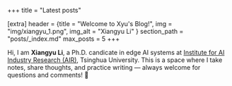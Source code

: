 +++
title = "Latest posts"

[extra]
header = {title = "Welcome to Xyu's Blog!", img = "img/xiangyu_1.png", img_alt = "Xiangyu Li" }
section_path = "posts/_index.md"
max_posts = 5
+++

Hi, I am **Xiangyu Li**, a Ph.D. candicate in edge AI systems at [Institute for AI Industry Research (AIR)](https://air.tsinghua.edu.cn/), Tsinghua University.
This is a space where I take notes, share thoughts, and practice writing — always welcome for questions and comments! 🫡
